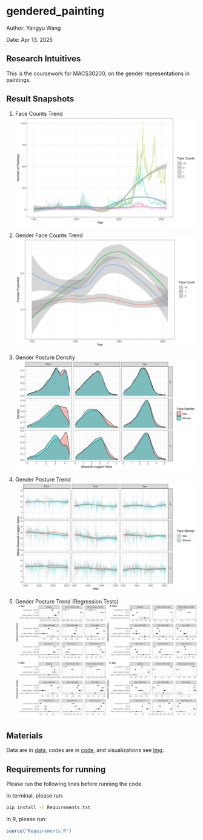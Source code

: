 # gendered_painting

Author: Yangyu Wang

Date: Apr 13. 2025

## Research Intuitives

This is the coursework for MACS30200, on the gender representations in paintings.


## Result Snapshots

1. Face Counts Trend
![img1](Img/1Trend_face.png)

2. Gender Face Counts Trend
![img2](Img/2Trend_gender_face.png)

3. Gender Posture Density
![img3](Img/3gender_posture_density.png)

4. Gender Posture Trend
![img4](Img/4historical_mean_posture.png)

5. Gender Posture Trend (Regression Tests)
![img5](Img/5Combined_All_Coefficient_Plots.png)

## Materials

Data are in [data](data), codes are in [code](code), and visualizations see [Img](Img).

## Requirements for running

Please run the following lines before running the code.

In terminal, please run:
```bash
pip install -r Requirements.txt
```

In R, please run:
```r
source("Requirements.R")
```


